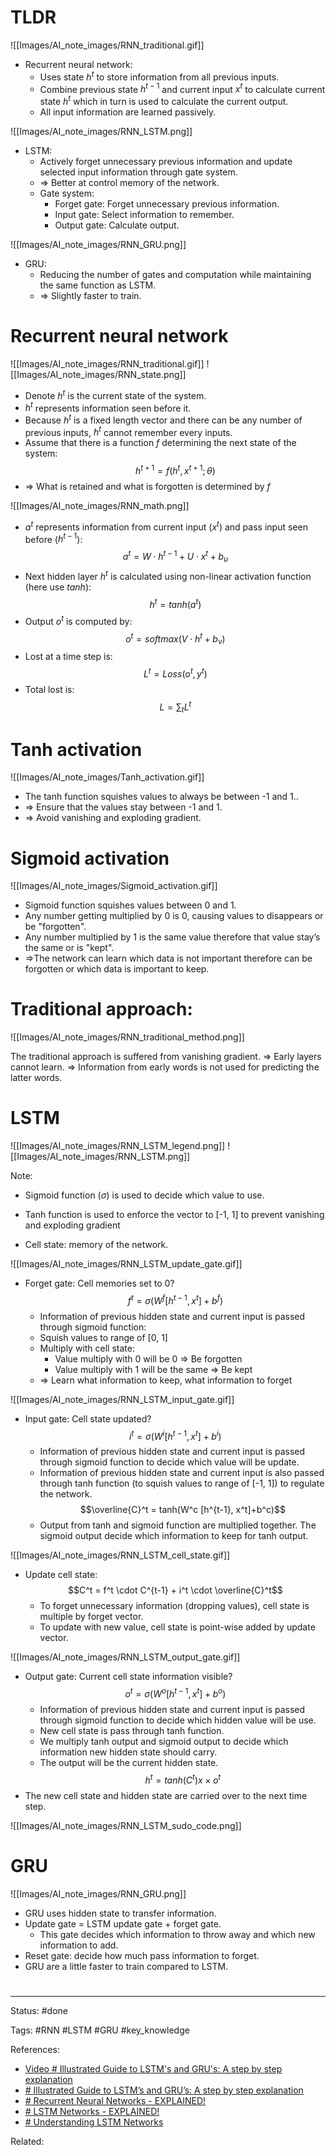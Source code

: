 # TLDR
![[Images/AI_note_images/RNN_traditional.gif]]

- Recurrent neural network:
	- Uses state $h^t$ to store information from all previous inputs.
	- Combine previous state $h^{t-1}$ and current input $x^t$ to calculate current state $h^t$ which in turn is used to calculate the current output.
	- All input information are learned passively.


![[Images/AI_note_images/RNN_LSTM.png]]

- LSTM:
	- Actively forget unnecessary previous information and update selected input information through gate system.
	- => Better at control memory of the network.
	- Gate system:
		- Forget gate: Forget unnecessary previous information.
		- Input gate: Select information to remember.
		- Output gate: Calculate output.

![[Images/AI_note_images/RNN_GRU.png]]

- GRU:
	- Reducing the number of gates and computation while maintaining the same function as LSTM.
	- => Slightly faster to train.




# Recurrent neural network
![[Images/AI_note_images/RNN_traditional.gif]]
![[Images/AI_note_images/RNN_state.png]]
- Denote $h^t$ is the current state of the system.
- $h^t$ represents information seen before it.
- Because $h^t$ is a fixed length vector and there can be any number of previous inputs, $h^t$ cannot remember every inputs.
- Assume that there is a function $f$ determining the next state of the system: $$h^{t+1} = f(h^t,\, x^{t+1};\, \theta)$$
- => What is retained and what is forgotten is determined by $f$

![[Images/AI_note_images/RNN_math.png]]

- $a^t$ represents information from current input ($x^t$) and pass input seen before ($h^{t-1}$): $$a^t = W \cdot h^{t-1}+U \cdot x^t+b_u$$
- Next hidden layer $h^t$ is calculated using non-linear activation function (here use $tanh$): $$h^t = tanh(a^t)$$
- Output $o^t$ is computed by: $$o^t = softmax(V \cdot h^t + b_v)$$
- Lost at a time step is: $$L^t = Loss(o^t, y^t)$$
- Total lost is: $$L = \sum_t L^t$$


# Tanh activation

![[Images/AI_note_images/Tanh_activation.gif]]

- The tanh function squishes values to always be between -1 and 1..
- => Ensure that the values stay between -1 and 1.
- => Avoid vanishing and exploding gradient.


# Sigmoid activation

![[Images/AI_note_images/Sigmoid_activation.gif]]

- Sigmoid function squishes values between 0 and 1.
- Any number getting multiplied by 0 is 0, causing values to disappears or be "forgotten".
- Any number multiplied by 1 is the same value therefore that value stay’s the same or is "kept".
- =>The network can learn which data is not important therefore can be forgotten or which data is important to keep.


# Traditional approach:

![[Images/AI_note_images/RNN_traditional_method.png]]

The traditional approach is suffered from vanishing gradient.
=> Early layers cannot learn.
=> Information from early words is not used for predicting the latter words.

# LSTM
![[Images/AI_note_images/RNN_LSTM_legend.png]]
![[Images/AI_note_images/RNN_LSTM.png]]

Note:
- Sigmoid function ($\sigma$) is used to decide which value to use.
- Tanh function is used to enforce the vector to [-1, 1] to prevent vanishing and exploding gradient

- Cell state: memory of the network.

![[Images/AI_note_images/RNN_LSTM_update_gate.gif]]
- Forget gate: Cell memories set to 0? $$f^t = \sigma(W^f [h^{t-1}, x^t]+b^f)$$
	- Information of previous hidden state and current input is  passed through sigmoid function:
	- Squish values to range of [0, 1]
	- Multiply with cell state: 
		- Value multiply with 0 will be 0 => Be forgotten
		- Value multiply with 1 will be the same => Be kept
	- => Learn what information to keep, what information to forget

![[Images/AI_note_images/RNN_LSTM_input_gate.gif]]
- Input gate: Cell state updated? $$i^t = \sigma(W^i [h^{t-1}, x^t]+b^i)$$
	- Information of previous hidden state and current input is passed through sigmoid function to decide which value will be update.
	- Information of previous hidden state and current input is also passed through tanh function (to squish values to range of [-1, 1]) to regulate the network. $$\overline{C}^t = tanh(W^c [h^{t-1}, x^t]+b^c)$$
	- Output from tanh and sigmoid function are multiplied together. The sigmoid output decide which information to keep for tanh output.

![[Images/AI_note_images/RNN_LSTM_cell_state.gif]]
- Update cell state: $$C^t = f^t \cdot C^{t-1} + i^t \cdot \overline{C}^t$$
	- To forget unnecessary information (dropping values), cell state is multiple by forget vector.
	- To update with new value, cell state is point-wise added by update vector.

![[Images/AI_note_images/RNN_LSTM_output_gate.gif]]
- Output gate: Current cell state information visible? $$o^t = \sigma(W^o [h^{t-1}, x^t]+b^o)$$
	- Information of previous hidden state and current input is passed through sigmoid function to decide which hidden value will be use.
	- New cell state is pass through tanh function.
	- We multiply tanh output and sigmoid output to decide which information new hidden state should carry.
	- The output will be the current hidden state. $$h^t = tanh(C^t) x\times o^t$$
- The new cell state and hidden state are carried over to the next time step.

![[Images/AI_note_images/RNN_LSTM_sudo_code.png]]


# GRU
![[Images/AI_note_images/RNN_GRU.png]]

- GRU uses hidden state to transfer information.
- Update gate = LSTM update gate + forget gate.
	- This gate decides which information to throw away and which new information to add.
- Reset gate: decide how much pass information to forget.
- GRU are a little faster to train compared to LSTM.



# 

---
Status: #done 

Tags: #RNN #LSTM #GRU #key_knowledge

References:
- [Video # Illustrated Guide to LSTM's and GRU's: A step by step explanation](https://www.youtube.com/watch?v=8HyCNIVRbSU)
- [# Illustrated Guide to LSTM’s and GRU’s: A step by step explanation](https://towardsdatascience.com/illustrated-guide-to-lstms-and-gru-s-a-step-by-step-explanation-44e9eb85bf21)
- [# Recurrent Neural Networks - EXPLAINED!](https://www.youtube.com/watch?v=yZv_yRgOvMg)
- [# LSTM Networks - EXPLAINED!](https://www.youtube.com/watch?v=QciIcRxJvsM)
- [# Understanding LSTM Networks](http://colah.github.io/posts/2015-08-Understanding-LSTMs/)

Related:
